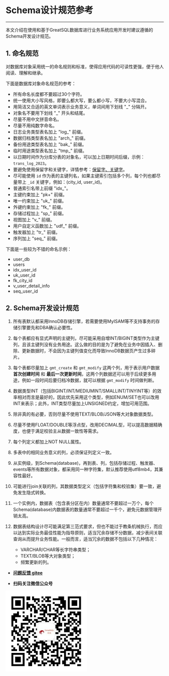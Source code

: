 # Schema设计规范参考
---

本文介绍在使用和基于GreatSQL数据库进行业务系统应用开发时建议遵循的Schema开发设计规范。

## 1. 命名规范

对数据库对象采用统一的命名规则和标准，使得应用代码的可读性更强，便于他人阅读、理解和继承。

下面是数据库对象命名规范的参考：
- 所有命名长度都不要超过30个字符。
- 统一使用大小写风格，即要么都大写，要么都小写，不要大小写混合。
- 用简洁又合适的英文单词表示业务意义，单词间用下划线 "\_" 分隔开。
- 对象名不要用下划线 "\_" 开头和结尾。
- 尽量不用中文拼音命名。
- 尽量不用纯数字命名。
- 日志业务类型表名加上 "log\_" 前缀。
- 数据归档类型表名加上 "arch\_" 前缀。
- 备份用途类型表名加上 "bak\_" 前缀。
- 临时用途类型表名加上 "tmp\_" 前缀。
- 以日期时间作为分库分表的对象名，可以加上日期时间后缀，示例：`trans_log_2023`。
- 要避免使用保留字和关键字，详情参考：[保留字、关键字](../2-about-greatsql/7-greatsql-keywords.md)。
- 尽可能使用 `id` 作为表的主键列名，如果主键索引包括多个列，每个列也都尽量带上 `_id` 关键字，例如：(city_id, user_id)。
- 普通索引名带上前缀 "idx\_"。
- 主键约束加上 "pk\+" 前缀。
- 唯一约束加上 "uk\_" 前缀。
- 外键约束加上 "fk\_" 前缀。
- 存储过程加上 "sp\_" 前缀。
- 视图加上 "v\_" 前缀。
- 用户自定义函数加上 "udf\_" 前缀。
- 触发器加上 "tr\_" 前缀。
- 序列加上 "seq\_" 前缀。

下面是一些较为不错的命名示例：
- user_db
- users
- idx_user_id
- uk_user_id
- fk_city_id
- v_user_detail_info
- seq_user_id

## 2. Schema开发设计规范
1. 所有表默认都采用InnoDB存储引擎，若需要使用MyISAM等不支持事务的存储引擎要先和DBA确认必要性。

1. 每个表都应有显式声明的主键列，尽可能采用自增INT/BIGINT类型作为主键列，且该主键列没有业务用途。这么做的目的是为了避免在业务中因插入、删除、更新数据时，不会因为主键列值变化而导致InnoDB数据页产生过多碎片。

1. 每个表都尽量加上 `gmt_create` 和 `gmt_modify` 这两个列，用于表示用户数据 **首次创建时间** 和 **最后一次更新时间**，这两个列数据还可以用于后续更多用途，例如一段时间后要归档冷数据，就可以根据 `gmt_modify` 时间做判断。

1. 数据类型INT（包括BIGINT/INT/MEDIUMINT/SMALLINT/TINYINT等）的效率相对而言是最好的，因此优先采用这个类型，例如ENUM/SET也可以改用INT来表示；此外，INT类型尽量加上UNSIGNED约定，增加可用范围。

1. 除非真的有必要，否则尽量不使用TEXT/BLOB/JSON等大对象数据类型。

1. 尽量不使用FLOAT/DOUBLE等浮点型，改用DECIMAL型，可以提高数据精确度，也便于满足校验主从数据一致性等需求。

1. 每个列定义都加上NOT NULL属性。

1. 多表中的相同业务意义的列，必须保证列定义一致。

1. 从实例级，到Schema(database)，再到表、列，包括存储过程、触发器、events等所有数据对象，都采用同一种字符集，默认推荐使用utf8mb4，其兼容性最好。

1. 可能进行join关联的列，其数据类型定义（包括字符集和校验集）要一致，避免发生隐式转换。

1. 一个实例内，数据表（包含表分区在内）数量通常不要超过一万个，每个Schema(database)内数据表的数量通常不要超过一千个，避免元数据管理开销太高。

1. 数据表结构设计尽可能满足第三范式要求，但也不能过于教条机械执行，而应以达到实际业务最佳性能为指导原则，适当冗余存储不分数据，减少表间关联查询从而提升业务性能。一般而言，适当冗余的数据不包括以下几种情况：
	- VARCHAR/CHAR等长字符串类型；
	- TEXT/BLOB等大对象类型；
	- 频繁更新的列。



- **[问题反馈 gitee](https://gitee.com/GreatSQL/GreatSQL-Manual/issues)**

- **扫码关注微信公众号**

![greatsql-wx](../greatsql-wx.jpg)
